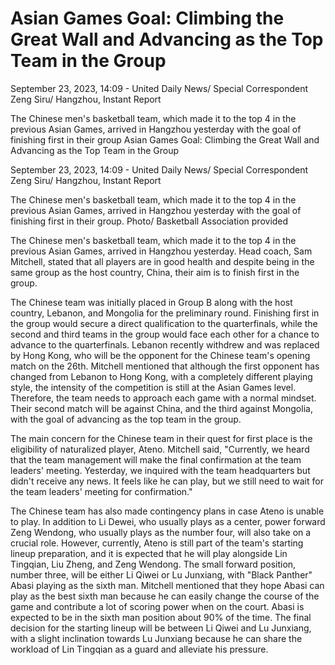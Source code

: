 #  Asian Games Goal: Climbing the Great Wall and Advancing as the Top Team in the Group

September 23, 2023, 14:09 - United Daily News/ Special Correspondent Zeng Siru/ Hangzhou, Instant Report

The Chinese men's basketball team, which made it to the top 4 in the previous Asian Games, arrived in Hangzhou yesterday with the goal of finishing first in their group 
  Asian Games Goal: Climbing the Great Wall and Advancing as the Top Team in the Group

September 23, 2023, 14:09 - United Daily News/ Special Correspondent Zeng Siru/ Hangzhou, Instant Report

The Chinese men's basketball team, which made it to the top 4 in the previous Asian Games, arrived in Hangzhou yesterday with the goal of finishing first in their group. Photo/ Basketball Association provided

The Chinese men's basketball team, which made it to the top 4 in the previous Asian Games, arrived in Hangzhou yesterday. Head coach, Sam Mitchell, stated that all players are in good health and despite being in the same group as the host country, China, their aim is to finish first in the group.

The Chinese team was initially placed in Group B along with the host country, Lebanon, and Mongolia for the preliminary round. Finishing first in the group would secure a direct qualification to the quarterfinals, while the second and third teams in the group would face each other for a chance to advance to the quarterfinals. Lebanon recently withdrew and was replaced by Hong Kong, who will be the opponent for the Chinese team's opening match on the 26th. Mitchell mentioned that although the first opponent has changed from Lebanon to Hong Kong, with a completely different playing style, the intensity of the competition is still at the Asian Games level. Therefore, the team needs to approach each game with a normal mindset. Their second match will be against China, and the third against Mongolia, with the goal of advancing as the top team in the group.

The main concern for the Chinese team in their quest for first place is the eligibility of naturalized player, Ateno. Mitchell said, "Currently, we heard that the team management will make the final confirmation at the team leaders' meeting. Yesterday, we inquired with the team headquarters but didn't receive any news. It feels like he can play, but we still need to wait for the team leaders' meeting for confirmation."

The Chinese team has also made contingency plans in case Ateno is unable to play. In addition to Li Dewei, who usually plays as a center, power forward Zeng Wendong, who usually plays as the number four, will also take on a crucial role. However, currently, Ateno is still part of the team's starting lineup preparation, and it is expected that he will play alongside Lin Tingqian, Liu Zheng, and Zeng Wendong. The small forward position, number three, will be either Li Qiwei or Lu Junxiang, with "Black Panther" Abasi playing as the sixth man. Mitchell mentioned that they hope Abasi can play as the best sixth man because he can easily change the course of the game and contribute a lot of scoring power when on the court. Abasi is expected to be in the sixth man position about 90% of the time. The final decision for the starting lineup will be between Li Qiwei and Lu Junxiang, with a slight inclination towards Lu Junxiang because he can share the workload of Lin Tingqian as a guard and alleviate his pressure.